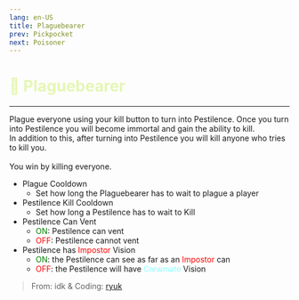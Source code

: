 ```yaml
---
lang: en-US
title: Plaguebearer
prev: Pickpocket
next: Poisoner
---
```


# <font color="#e5f6b4">🦠 <b>Plaguebearer</b></font> <Badge text="Killing" type="tip" vertical="middle"/>
---

Plague everyone using your kill button to turn into Pestilence. Once you turn into Pestilence you will become immortal and gain the ability to kill.<br>
In addition to this, after turning into Pestilence you will kill anyone who tries to kill you.<br><br>
You win by killing everyone.
* Plague Cooldown
  * Set how long the Plaguebearer has to wait to plague a player
* Pestilence Kill Cooldown
  * Set how long a Pestilence has to wait to Kill
* Pestilence Can Vent
  * <font color=green>ON</font>: Pestilence can vent
  * <font color=red>OFF</font>: Pestilence cannot vent
* Pestilence has <font color=red>Impostor</font> Vision
  * <font color=green>ON</font>: the Pestilence can see as far as an <font color=red>Impostor</font> can
  * <font color=red>OFF</font>: the Pestilence will have <font color=#8cffff>Crewmate</font> Vision

> From: idk & Coding: [ryuk](#)